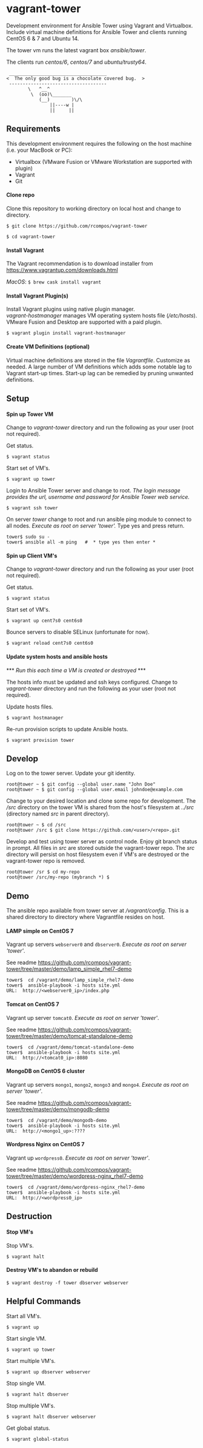 # vagrant-tower

Development environment for Ansible Tower using Vagrant and Virtualbox.
Include virtual machine definitions for Ansible Tower and clients running CentOS 6 & 7 and Ubuntu 14.

The tower vm runs the latest vagrant box *ansible/tower*.

The clients run *centos/6*, *centos/7* and *ubuntu/trusty64*.

```
 ____________________________________
<  The only good bug is a chocolate covered bug.  >
 ------------------------------------
        \   ^__^
         \  (oo)\_______
            (__)        )\/\
                ||----w |
                ||     ||
```
## Requirements

This development environment requires the following on the host machine (i.e. your MacBook or PC):

  - Virtualbox (VMware Fusion or VMware Workstation are supported with plugin)
  - Vagrant
  - Git

#### Clone repo
Clone this repository to working directory on local host and change to directory.

`$ git clone https://github.com/rcompos/vagrant-tower`

`$ cd vagrant-tower`

#### Install Vagrant

The Vagrant recommendation is to download installer from https://www.vagrantup.com/downloads.html

*MacOS*: `$ brew cask install vagrant`

#### Install Vagrant Plugin(s)

Install Vagrant plugins using native plugin manager.  
*vagrant-hostmanager* manages VM operating system hosts file (*/etc/hosts*).
VMware Fusion and Desktop are supported with a paid plugin.

`$ vagrant plugin install vagrant-hostmanager`

#### Create VM Definitions (optional)

Virtual machine definitions are stored in the file *Vagrantfile*.  Customize as needed.
A large number of VM definitions which adds some notable lag to Vagrant start-up times.
Start-up lag can be remedied by pruning unwanted definitions.

## Setup
#### Spin up Tower VM

Change to *vagrant-tower* directory and run the following as your user (root not required).

Get status.

`$ vagrant status`

Start set of VM's.

`$ vagrant up tower`

Login to Ansible Tower server and change to root. 
*The login message provides the url, username and password for Ansible Tower web service.*

`$ vagrant ssh tower`

On server *tower* change to root and run ansible ping module to connect to all nodes.
*Execute as root on server 'tower'.*  Type yes and press return.

```
tower$ sudo su -
tower$ ansible all -m ping   #  * type yes then enter *
```

#### Spin up Client VM's

Change to *vagrant-tower* directory and run the following as your user (root not required).

Get status.

`$ vagrant status`

Start set of VM's.

`$ vagrant up cent7s0 cent6s0`

Bounce servers to disable SELinux (unfortunate for now).

`$ vagrant reload cent7s0 cent6s0`


#### Update system hosts and ansible hosts

*** _Run this each time a VM is created or destroyed_ ***

The hosts info must be updated and ssh keys configured.  Change to *vagrant-tower* directory and run the following as your user (root not required).

Update hosts files.

`$ vagrant hostmanager`

Re-run provision scripts to update Ansible hosts.

`$ vagrant provision tower`


## Develop

Log on to the tower server.  Update your git identity.

```
root@tower ~ $ git config --global user.name "John Doe"
root@tower ~ $ git config --global user.email johndoe@example.com
```

Change to your desired location and clone some repo for development.
The */src* directory on the tower VM is shared from the host's filesystem at *../src* (directory named *src* in parent directory).

```
root@tower ~ $ cd /src
root@tower /src $ git clone https://github.com/<user>/<repo>.git
```

Develop and test using tower server as control node.  Enjoy git branch status in prompt.
All files in *src* are stored outside the vagrant-tower repo.
The *src* directory will persist on host filesystem even if VM's are destroyed or the vagrant-tower repo is removed.

```
root@tower /sr $ cd my-repo
root@tower /src/my-repo (mybranch *) $
```

## Demo

The ansible repo available from tower server at */vagrant/config*.
This is a shared directory to directory where Vagrantfile resides on host.

#### LAMP simple on CentOS 7 
Vagrant up servers `webserver0` and `dbserver0`.  *Execute as root on server 'tower'*.

See readme https://github.com/rcompos/vagrant-tower/tree/master/demo/lamp_simple_rhel7-demo

```
tower$  cd /vagrant/demo/lamp_simple_rhel7-demo
tower$  ansible-playbook -i hosts site.yml
URL:  http://<webserver0_ip>/index.php
```

#### Tomcat on CentOS 7
Vagrant up server `tomcat0`.  *Execute as root on server 'tower'*.

See readme https://github.com/rcompos/vagrant-tower/tree/master/demo/tomcat-standalone-demo

```
tower$  cd /vagrant/demo/tomcat-standalone-demo
tower$  ansible-playbook -i hosts site.yml
URL:  http://<tomcat0_ip>:8080
```

#### MongoDB on CentOS 6 cluster
Vagrant up servers `mongo1`, `mongo2`, `mongo3` and `mongo4`.  *Execute as root on server 'tower'*.

See readme https://github.com/rcompos/vagrant-tower/tree/master/demo/mongodb-demo

```
tower$  cd /vagrant/demo/mongodb-demo
tower$  ansible-playbook -i hosts site.yml
URL:  http://<mongo1_up>:????
```

#### Wordpress Nginx on CentOS 7
Vagrant up `wordpress0`.  *Execute as root on server 'tower'*.

See readme https://github.com/rcompos/vagrant-tower/tree/master/demo/wordpress-nginx_rhel7-demo

```
tower$  cd /vagrant/demo/wordpress-nginx_rhel7-demo
tower$  ansible-playbook -i hosts site.yml
URL:  http://<wordpress0_ip>
```

## Destruction

#### Stop VM's

Stop VM's.

`$ vagrant halt`

#### Destroy VM's to abandon or rebuild

`$ vagrant destroy -f tower dbserver webserver`

## Helpful Commands

Start all VM's.

`$ vagrant up`

Start single VM.

`$ vagrant up tower`

Start multiple VM's.

`$ vagrant up dbserver webserver`

Stop single VM.

`$ vagrant halt dbserver`

Stop multiple VM's.

`$ vagrant halt dbserver webserver`

Get global status.

`$ vagrant global-status`

